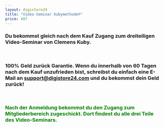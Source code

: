 ```yaml
---
layout: digistore24
title: "Video-Seminar Kubymethode®"
price: 497
---
```

<h3>Du bekommst gleich nach dem Kauf Zugang zum dreiteiligen Video-Seminar von Clemens Kuby.&#xA0;</h3><br>
<h3>100% Geld zur&#xFC;ck Garantie. Wenn du innerhalb von 60&#xA0;Tagen nach dem Kauf&#xA0;unzufrieden bist, schreibst du einfach eine E-Mail an <a href="mailto:support@digistore24.com">support@digistore24.com</a>&#xA0;und du bekommst dein Geld zur&#xFC;ck!&#xA0;</h3><br>
<h3><span style="color:#008000;">Nach der Anmeldung bekommst du den Zugang zum Mitgliederbereich zugeschickt. Dort findest du alle drei Teile des Video-Seminars.&#xA0;</span></h3>